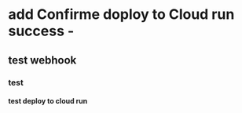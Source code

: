 # add Confirme doploy to Cloud run success -
##  test webhook
### test

#### test deploy  to cloud run

